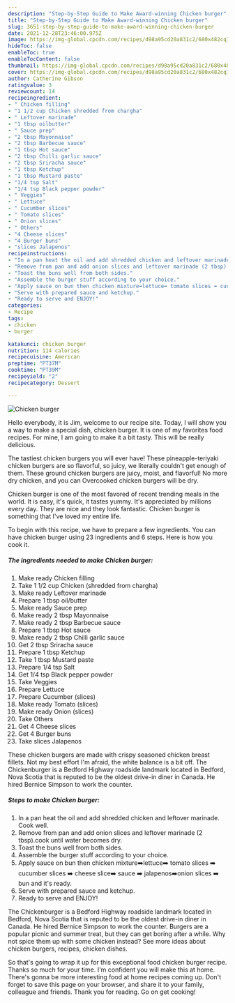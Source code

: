 ```yaml
---
description: "Step-by-Step Guide to Make Award-winning Chicken burger"
title: "Step-by-Step Guide to Make Award-winning Chicken burger"
slug: 3651-step-by-step-guide-to-make-award-winning-chicken-burger
date: 2021-12-28T23:46:00.975Z
image: https://img-global.cpcdn.com/recipes/d98a95cd20a831c2/680x482cq70/chicken-burger-recipe-main-photo.jpg
hideToc: false
enableToc: true
enableTocContent: false
thumbnail: https://img-global.cpcdn.com/recipes/d98a95cd20a831c2/680x482cq70/chicken-burger-recipe-main-photo.jpg
cover: https://img-global.cpcdn.com/recipes/d98a95cd20a831c2/680x482cq70/chicken-burger-recipe-main-photo.jpg
author: Catherine Gibson
ratingvalue: 3
reviewcount: 14
recipeingredient:
- " Chicken filling"
- "1 1/2 cup Chicken shredded from chargha"
- " Leftover marinade"
- "1 tbsp oilbutter"
- " Sauce prep"
- "2 tbsp Mayonnaise"
- "2 tbsp Barbecue sauce"
- "1 tbsp Hot sauce"
- "2 tbsp Chilli garlic sauce"
- "2 tbsp Sriracha sauce"
- "1 tbsp Ketchup"
- "1 tbsp Mustard paste"
- "1/4 tsp Salt"
- "1/4 tsp Black pepper powder"
- " Veggies"
- " Lettuce"
- " Cucumber slices"
- " Tomato slices"
- " Onion slices"
- " Others"
- "4 Cheese slices"
- "4 Burger buns"
- "slices Jalapenos"
recipeinstructions:
- "In a pan heat the oil and add shredded chicken and leftover marinade. Cook well."
- "Remove from pan and add onion slices and leftover marinade (2 tbsp).cook until water becomes dry."
- "Toast the buns well from both sides."
- "Assemble the burger stuff according to your choice."
- "Apply sauce on bun then chicken mixture➡️lettuce➡️ tomato slices ➡️ cucumber slices ➡️ cheese slice➡️ sauce ➡️ jalapenos➡️onion slices ➡️ bun and it&#39;s ready."
- "Serve with prepared sauce and ketchup."
- "Ready to serve and ENJOY!"
categories:
- Recipe
tags:
- chicken
- burger

katakunci: chicken burger 
nutrition: 114 calories
recipecuisine: American
preptime: "PT37M"
cooktime: "PT39M"
recipeyield: "2"
recipecategory: Dessert

---
```



![Chicken burger](https://img-global.cpcdn.com/recipes/d98a95cd20a831c2/680x482cq70/chicken-burger-recipe-main-photo.jpg)

Hello everybody, it is Jim, welcome to our recipe site. Today, I will show you a way to make a special dish, chicken burger. It is one of my favorites food recipes. For mine, I am going to make it a bit tasty. This will be really delicious.

The tastiest chicken burgers you will ever have! These pineapple-teriyaki chicken burgers are so flavorful, so juicy, we literally couldn&#39;t get enough of them. These ground chicken burgers are juicy, moist, and flavorful! No more dry chicken, and you can Overcooked chicken burgers will be dry.

Chicken burger is one of the most favored of recent trending meals in the world. It is easy, it's quick, it tastes yummy. It's appreciated by millions every day. They are nice and they look fantastic. Chicken burger is something that I've loved my entire life.


To begin with this recipe, we have to prepare a few ingredients. You can have chicken burger using 23 ingredients and 6 steps. Here is how you cook it.

<!--inarticleads1-->

##### The ingredients needed to make Chicken burger:

1. Make ready  Chicken filling
1. Take 1 1/2 cup Chicken (shredded from chargha)
1. Make ready  Leftover marinade
1. Prepare 1 tbsp oil/butter
1. Make ready  Sauce prep
1. Make ready 2 tbsp Mayonnaise
1. Make ready 2 tbsp Barbecue sauce
1. Prepare 1 tbsp Hot sauce
1. Make ready 2 tbsp Chilli garlic sauce
1. Get 2 tbsp Sriracha sauce
1. Prepare 1 tbsp Ketchup
1. Take 1 tbsp Mustard paste
1. Prepare 1/4 tsp Salt
1. Get 1/4 tsp Black pepper powder
1. Take  Veggies
1. Prepare  Lettuce
1. Prepare  Cucumber (slices)
1. Make ready  Tomato (slices)
1. Make ready  Onion (slices)
1. Take  Others
1. Get 4 Cheese slices
1. Get 4 Burger buns
1. Take slices Jalapenos


These chicken burgers are made with crispy seasoned chicken breast fillets. Not my best effort I&#39;m afraid, the white balance is a bit off. The Chickenburger is a Bedford Highway roadside landmark located in Bedford, Nova Scotia that is reputed to be the oldest drive-in diner in Canada. He hired Bernice Simpson to work the counter. 

<!--inarticleads2-->

##### Steps to make Chicken burger:

1. In a pan heat the oil and add shredded chicken and leftover marinade. Cook well.
1. Remove from pan and add onion slices and leftover marinade (2 tbsp).cook until water becomes dry.
1. Toast the buns well from both sides.
1. Assemble the burger stuff according to your choice.
1. Apply sauce on bun then chicken mixture➡️lettuce➡️ tomato slices ➡️ cucumber slices ➡️ cheese slice➡️ sauce ➡️ jalapenos➡️onion slices ➡️ bun and it&#39;s ready.
1. Serve with prepared sauce and ketchup.
1. Ready to serve and ENJOY!

The Chickenburger is a Bedford Highway roadside landmark located in Bedford, Nova Scotia that is reputed to be the oldest drive-in diner in Canada. He hired Bernice Simpson to work the counter. Burgers are a popular picnic and summer treat, but they can get boring after a while. Why not spice them up with some chicken instead? See more ideas about chicken burgers, recipes, chicken dishes. 

So that's going to wrap it up for this exceptional food chicken burger recipe. Thanks so much for your time. I'm confident you will make this at home. There's gonna be more interesting food at home recipes coming up. Don't forget to save this page on your browser, and share it to your family, colleague and friends. Thank you for reading. Go on get cooking!
